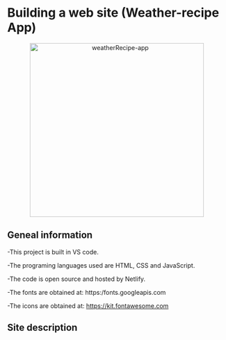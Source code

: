 # Building a web site (Weather-recipe App)
        
<p align="center">
  <img src="https://s3.amazonaws.com/shecodesio-production/uploads/files/000/029/918/original/weather.png?1648048352"
        alt="weatherRecipe-app" alt="Edit Building Page (screenshot)" height="400"
</p>

## Geneal information

-This project is built in VS code.

-The programing languages used are HTML, CSS and JavaScript.

-The code is open source and hosted by Netlify.

-The fonts are obtained at: https:/fonts.googleapis.com

-The icons are obtained at: https://kit.fontawesome.com


## Site description
